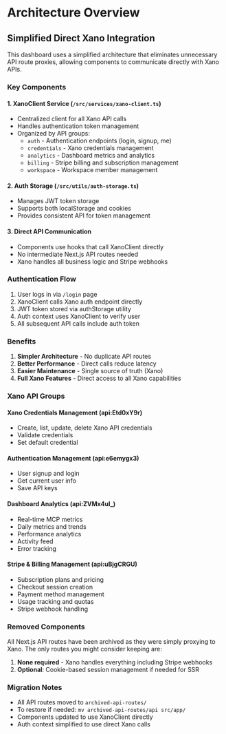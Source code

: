 # Architecture Overview

## Simplified Direct Xano Integration

This dashboard uses a simplified architecture that eliminates unnecessary API route proxies, allowing components to communicate directly with Xano APIs.

### Key Components

#### 1. XanoClient Service (`/src/services/xano-client.ts`)
- Centralized client for all Xano API calls
- Handles authentication token management
- Organized by API groups:
  - `auth` - Authentication endpoints (login, signup, me)
  - `credentials` - Xano credentials management
  - `analytics` - Dashboard metrics and analytics
  - `billing` - Stripe billing and subscription management
  - `workspace` - Workspace member management

#### 2. Auth Storage (`/src/utils/auth-storage.ts`)
- Manages JWT token storage
- Supports both localStorage and cookies
- Provides consistent API for token management

#### 3. Direct API Communication
- Components use hooks that call XanoClient directly
- No intermediate Next.js API routes needed
- Xano handles all business logic and Stripe webhooks

### Authentication Flow

1. User logs in via `/login` page
2. XanoClient calls Xano auth endpoint directly
3. JWT token stored via authStorage utility
4. Auth context uses XanoClient to verify user
5. All subsequent API calls include auth token

### Benefits

1. **Simpler Architecture** - No duplicate API routes
2. **Better Performance** - Direct calls reduce latency
3. **Easier Maintenance** - Single source of truth (Xano)
4. **Full Xano Features** - Direct access to all Xano capabilities

### Xano API Groups

#### Xano Credentials Management (api:Etd0xY9r)
- Create, list, update, delete Xano API credentials
- Validate credentials
- Set default credential

#### Authentication Management (api:e6emygx3)
- User signup and login
- Get current user info
- Save API keys

#### Dashboard Analytics (api:ZVMx4ul_)
- Real-time MCP metrics
- Daily metrics and trends
- Performance analytics
- Activity feed
- Error tracking

#### Stripe & Billing Management (api:uBjgCRGU)
- Subscription plans and pricing
- Checkout session creation
- Payment method management
- Usage tracking and quotas
- Stripe webhook handling

### Removed Components

All Next.js API routes have been archived as they were simply proxying to Xano. The only routes you might consider keeping are:

1. **None required** - Xano handles everything including Stripe webhooks
2. **Optional**: Cookie-based session management if needed for SSR

### Migration Notes

- All API routes moved to `archived-api-routes/`
- To restore if needed: `mv archived-api-routes/api src/app/`
- Components updated to use XanoClient directly
- Auth context simplified to use direct Xano calls